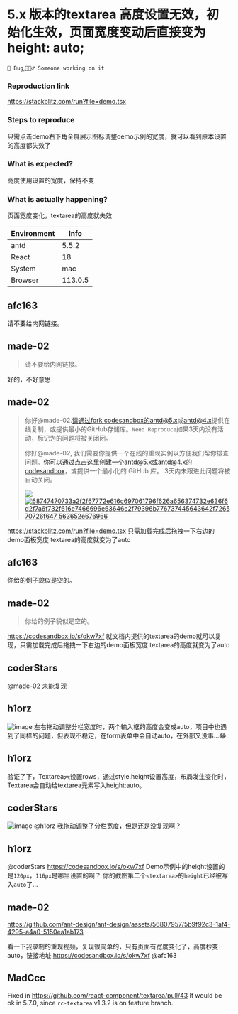 # 5.x 版本的textarea 高度设置无效，初始化生效，页面宽度变动后直接变为height: auto;

`🐛 Bug`,`👷🏻‍♂️ Someone working on it`

### Reproduction link

https://stackblitz.com/run?file=demo.tsx

### Steps to reproduce

只需点击demo右下角全屏展示图标调整demo示例的宽度，就可以看到原本设置的高度都失效了

### What is expected?

高度使用设置的宽度，保持不变

### What is actually happening?

页面宽度变化，textarea的高度就失效

| Environment | Info    |
| ----------- | ------- |
| antd        | 5.5.2   |
| React       | 18      |
| System      | mac     |
| Browser     | 113.0.5 |

<!-- generated by ant-design-issue-helper. DO NOT REMOVE -->

## afc163

请不要给内网链接。

## made-02

> 请不要给内网链接。

好的，不好意思

## made-02

> 你好@made-02.[请通过fork codesandbox的antd@5.x](https://u.ant.design/codesandbox-repro)或[antd@4.x](https://u.ant.design/codesandbox-repro-4x)提供在线复制，或提供最小的GitHub存储库。`Need Reproduce`如果3天内没有活动，标记为的问题将被关闭闭。
>
> 你好@made-02, 我们需要你提供一个在线的重现实例以方便我们帮你排查问题。你可以通过点击这里创建一个antd@5.x或[antd@4.x](https://u.ant.design/codesandbox-repro)的[codesandbox](https://u.ant.design/codesandbox-repro-4x)，或提供一个最小化的 GitHub 库。 3天内未跟进此问题将被自动关闭。
>
> ![](https://camo.githubusercontent.com/3f51b5a32e6e5d5adabdebc5ef968150bdabc8d17a8dc1a535b8fb255d2165d0/68747470733a2f2f67772e616c697061796f626a656374732e636f6d2f7a6f732f616e7466696e63646e2f79396b776737445643642f726570726f647563652e676966) [ ![68747470733a2f2f67772e616c697061796f626a656374732e636f6d2f7a6f732f616e7466696e63646e2f79396b776737445643642f726570726f647 563652e676966](https://camo.githubusercontent.com/3f51b5a32e6e5d5adabdebc5ef968150bdabc8d17a8dc1a535b8fb255d2165d0/68747470733a2f2f67772e616c697061796f626a656374732e636f6d2f7a6f732f616e7466696e63646e2f79396b776737445643642f726570726f647563652e676966) ](https://camo.githubusercontent.com/3f51b5a32e6e5d5adabdebc5ef968150bdabc8d17a8dc1a535b8fb255d2165d0/68747470733a2f2f67772e616c697061796f626a656374732e636f6d2f7a6f732f616e7466696e63646e2f79396b776737445643642f726570726f647563652e676966) [ ](https://camo.githubusercontent.com/3f51b5a32e6e5d5adabdebc5ef968150bdabc8d17a8dc1a535b8fb255d2165d0/68747470733a2f2f67772e616c697061796f626a656374732e636f6d2f7a6f732f616e7466696e63646e2f79396b776737445643642f726570726f647563652e676966)

https://stackblitz.com/run?file=demo.tsx 只需加载完成后拖拽一下右边的demo面板宽度 textarea的高度就变为了auto

## afc163

你给的例子貌似是空的。

## made-02

> 你给的例子貌似是空的。

https://codesandbox.io/s/okw7xf 就文档内提供的textarea的demo就可以复现，只需加载完成后拖拽一下右边的demo面板宽度 textarea的高度就变为了auto

## coderStars

@made-02 未能复现

## h1orz

![image](https://github.com/ant-design/ant-design/assets/18734825/9b95b682-adb2-4fba-bc18-ddcebf6f4548)
左右拖动调整分栏宽度时，两个输入框的高度会变成auto，项目中也遇到了同样的问题，但表现不稳定，在form表单中会自动auto，在外部又没事...😂

## h1orz

验证了下，Textarea未设置rows，通过style.height设置高度，布局发生变化时，Textarea会自动给textarea元素写入height:auto。

## coderStars

![image](https://github.com/ant-design/ant-design/assets/39763302/b565bf98-cb3d-41ae-aefa-c322d3d5b189)
@h1orz 我拖动调整了分栏宽度，但是还是没复现啊？

## h1orz

@coderStars https://codesandbox.io/s/okw7xf Demo示例中的height设置的是`120px`，`116px`是哪里设置的啊？
你的截图第二个`<textarea>`的`height`已经被写入`auto`了...

## made-02

https://github.com/ant-design/ant-design/assets/56807957/5b9f92c3-1af4-4295-a4a0-5150ea1ab173

看一下我录制的重现视频，复现很简单的，只有页面有宽度变化了，高度秒变auto，链接地址 https://codesandbox.io/s/okw7xf @afc163

## MadCcc

Fixed in https://github.com/react-component/textarea/pull/43
It would be ok in 5.7.0, since `rc-textarea` v1.3.2 is on feature branch.
